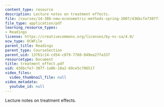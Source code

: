 ```yaml
---
content_type: resource
description: Lecture notes on treatment effects.
file: /courses/14-386-new-econometric-methods-spring-2007/436bcfe7307f1a0b18a269ce5c706517_treatment_effect.pdf
file_type: application/pdf
learning_resource_types:
- Readings
license: https://creativecommons.org/licenses/by-nc-sa/4.0/
ocw_type: OCWFile
parent_title: Readings
parent_type: CourseSection
parent_uid: 13761c14-cd54-c879-7760-049ea27fa337
resourcetype: Document
title: treatment_effect.pdf
uid: 436bcfe7-307f-1a0b-18a2-69ce5c706517
video_files:
  video_thumbnail_file: null
video_metadata:
  youtube_id: null
---
```

Lecture notes on treatment effects.